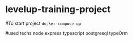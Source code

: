 # levelup-training-project

#To start project 
`docker-compose up`

#used techs
node
express
typescript
postgresql
typeOrm
